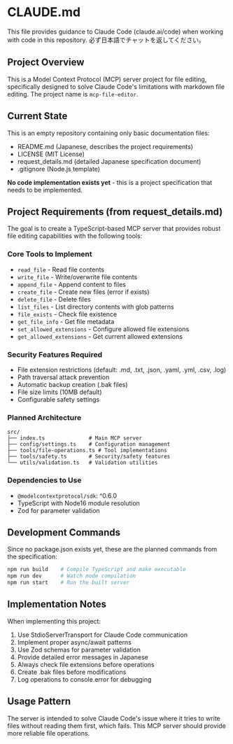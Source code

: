 # CLAUDE.md

This file provides guidance to Claude Code (claude.ai/code) when working with code in this repository.
必ず日本語でチャットを返してください。

## Project Overview

This is a Model Context Protocol (MCP) server project for file editing, specifically designed to solve Claude Code's limitations with markdown file editing. The project name is `mcp-file-editor`.

## Current State

This is an empty repository containing only basic documentation files:
- README.md (Japanese, describes the project requirements)
- LICENSE (MIT License)
- request_details.md (detailed Japanese specification document)
- .gitignore (Node.js template)

**No code implementation exists yet** - this is a project specification that needs to be implemented.

## Project Requirements (from request_details.md)

The goal is to create a TypeScript-based MCP server that provides robust file editing capabilities with the following tools:

### Core Tools to Implement
- `read_file` - Read file contents
- `write_file` - Write/overwrite file contents  
- `append_file` - Append content to files
- `create_file` - Create new files (error if exists)
- `delete_file` - Delete files
- `list_files` - List directory contents with glob patterns
- `file_exists` - Check file existence
- `get_file_info` - Get file metadata
- `set_allowed_extensions` - Configure allowed file extensions
- `get_allowed_extensions` - Get current allowed extensions

### Security Features Required
- File extension restrictions (default: .md, .txt, .json, .yaml, .yml, .csv, .log)
- Path traversal attack prevention
- Automatic backup creation (.bak files)
- File size limits (10MB default)
- Configurable safety settings

### Planned Architecture
```
src/
├── index.ts              # Main MCP server
├── config/settings.ts    # Configuration management  
├── tools/file-operations.ts # Tool implementations
├── tools/safety.ts       # Security/safety features
└── utils/validation.ts   # Validation utilities
```

### Dependencies to Use
- `@modelcontextprotocol/sdk`: ^0.6.0
- TypeScript with Node16 module resolution
- Zod for parameter validation

## Development Commands

Since no package.json exists yet, these are the planned commands from the specification:

```bash
npm run build    # Compile TypeScript and make executable
npm run dev      # Watch mode compilation  
npm run start    # Run the built server
```

## Implementation Notes

When implementing this project:

1. Use StdioServerTransport for Claude Code communication
2. Implement proper async/await patterns
3. Use Zod schemas for parameter validation
4. Provide detailed error messages in Japanese
5. Always check file extensions before operations
6. Create .bak files before modifications
7. Log operations to console.error for debugging

## Usage Pattern

The server is intended to solve Claude Code's issue where it tries to write files without reading them first, which fails. This MCP server should provide more reliable file operations.